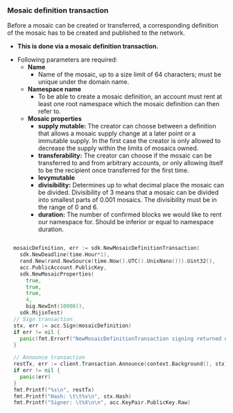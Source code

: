 ### Mosaic definition transaction
 Before a mosaic can be created or transferred, a corresponding definition of the mosaic has to be created and published to the network.
 - **This is done via a mosaic definition transaction.**
 * Following parameters are required:
   * **Name**
     * Name of the mosaic, up to a size limit of 64 characters; must be unique under the domain name.
   * **Namespace name**
     * To be able to create a mosaic definition, an account must rent at least one root namespace which the mosaic definition can then refer to.
   * **Mosaic properties**
     * **supply mutable:** The creator can choose between a definition that allows a mosaic supply change at a later point or a immutable supply. In the first case the creator is only allowed to decrease the supply within the limits of mosaics owned.
     * **transferability:** The creator can choose if the mosaic can be transferred to and from arbitrary accounts, or only allowing itself to be the recipient once transferred for the first time.
     * **levymutable**
     * **divisibility:** Determines up to what decimal place the mosaic can be divided. Divisibility of 3 means that a mosaic can be divided into smallest parts of 0.001 mosaics. The divisibility must be in the range of 0 and 6.
     * **duration:** The number of confirmed blocks we would like to rent our namespace for. Should be inferior or equal to namespace duration.
```go

  mosaicDefinition, err := sdk.NewMosaicDefinitionTransaction(
    sdk.NewDeadline(time.Hour*1),
    rand.New(rand.NewSource(time.Now().UTC().UnixNano())).Uint32(),
    acc.PublicAccount.PublicKey,
    sdk.NewMosaicProperties(
      true,
      true,
      true,
      4,
      big.NewInt(10000)),
    sdk.MijinTest)
  // Sign transaction
  stx, err := acc.Sign(mosaicDefinition)
  if err != nil {
    panic(fmt.Errorf("NewMosaicDefinitionTransaction signing returned error: %s", err))
  }

  // Announce transaction
  restTx, err := client.Transaction.Announce(context.Background(), stx)
  if err != nil {
    panic(err)
  }
  fmt.Printf("%s\n", restTx)
  fmt.Printf("Hash: \t\t%v\n", stx.Hash)
  fmt.Printf("Signer: \t%X\n\n", acc.KeyPair.PublicKey.Raw)
````
